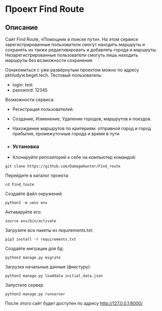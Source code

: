# Проект Find Route

## Описание

Cайт Find Route, «Помощник в поиске пути». На этом сервисе зарегистрированные пользователи смогут находить маршруты и
сохранять их также редактивировать и добавлять города и маршруты. Незарегистрированные пользователи смогуть лишь
находить маршруты без возможности сохранения

Ознакомиться с уже развёрнутым проектом можно по адресу pkhludyw.beget.tech. Тестовый пользователь:

- login: test
- password: 12345

Возможности сервиса:

- Регистрация пользователей.
- Создание, Изменение, Удаление городов, маршрутов и поездов.
- Нахождение маршрутов по критериям: отправной город и город прибытия, промежуточные города и время в пути

- ### Установка

- Клонируйте репозиторий к себе на компьютер командой:

```
git clone https://github.com/DamageHunter/Find_route
```

Перейдите в каталог проекта:

```
cd Find_toute
```

Создайте файл окружений

```
python3 -m venv env
```

Активируйте его:

```
source env/bin/activate
```

Загрузите все пакеты из requirements.txt:

```
pip3 install -r requirements.txt
```
Создайте миграции для бд:

```
python3 manage.py migrate
```

Загрузка начальные данные (фикстуру):

```
python3 manage.py loaddata initial_data.json
```

Запустите сервер
```
python3 manage.py runserver
```

После этого сайт будет доступен по адресу http://127.0.0.1:8000/